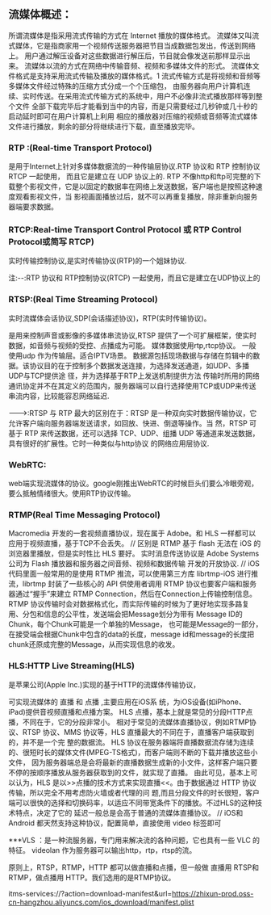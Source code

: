## 流媒体概述：

所谓流媒体是指采用流式传输的方式在 Internet 播放的媒体格式。 
流媒体又叫流式媒体，它是指商家用一个视频传送服务器把节目当成数据包发出，传送到网络上。
用户通过解压设备对这些数据进行解压后，节目就会像发送前那样显示出来。
流媒体以流的方式在网络中传输音频、视频和多媒体文件的形式。
流媒体文件格式是支持采用流式传输及播放的媒体格式。1
流式传输方式是将视频和音频等多媒体文件经过特殊的压缩方式分成一个个压缩包，
由服务器向用户计算机连续、实时传送。在采用流式传输方式的系统中，用户不必像非流式播放那样等到整个文件
全部下载完毕后才能看到当中的内容，而是只需要经过几秒钟或几十秒的启动延时即可在用户计算机上利用
相应的播放器对压缩的视频或音频等流式媒体文件进行播放，剩余的部分将继续进行下载，直至播放完毕。

### RTP :(Real-time Transport Protocol)

是用于Internet上针对多媒体数据流的一种传输层协议.RTP 协议和 RTP 控制协议 RTCP 一起使用，
而且它是建立在 UDP 协议上的.
RTP 不像http和ftp可完整的下载整个影视文件，它是以固定的数据率在网络上发送数据，客户端也是按照这种速度观看影视文件，当
影视画面播放过后，就不可以再重复播放，除非重新向服务器端要求数据。

### RTCP:Real-time Transport Control Protocol 或 RTP Control Protocol或简写 RTCP)

实时传输控制协议,是实时传输协议(RTP)的一个姐妹协议.

注:--:RTP 协议和 RTP控制协议(RTCP) 一起使用，而且它是建立在UDP协议上的

### RTSP:(Real Time Streaming Protocol)

实时流媒体会话协议,SDP(会话描述协议)，RTP(实时传输协议)。

是用来控制声音或影像的多媒体串流协议,RTSP 提供了一个可扩展框架，使实时数据，如音频与视频的受控、点播成为可能。
媒体数据使用rtp,rtcp协议。
一般使用udp 作为传输层。适合IPTV场景。
数据源包括现场数据与存储在剪辑中的数据。该协议目的在于控制多个数据发送连接，为选择发送通道，如UDP、多播UDP与TCP提供途
径，并为选择基于RTP上发送机制提供方法
传输时所用的网络通讯协定并不在其定义的范围内，服务器端可以自行选择使用TCP或UDP来传送串流内容，比较能容忍网络延迟.


--->:RTSP 与 RTP 最大的区别在于：RTSP 是一种双向实时数据传输协议，它允许客户端向服务器端发送请求，如回放、快进、倒退等操作。当
然，RTSP 可基于 RTP 来传送数据，还可以选择 TCP、UDP、组播 UDP 等通道来发送数据，具有很好的扩展性。它时一种类似与http协议
的网络应用层协议.

### WebRTC:

web端实现流媒体的协议。google刚推出WebRTC的时候巨头们要么冷眼旁观，要么抵触情绪很大。使用RTP协议传输。


### RTMP(Real Time Messaging Protocol)

Macromedia 开发的一套视频直播协议，现在属于 Adobe。和 HLS 一样都可以应用于视频直播，基于TCP不会丢失。
// 区别是 RTMP 基于 flash 无法在 iOS 的浏览器里播放，但是实时性比 HLS 要好。
实时消息传送协议是 Adobe Systems 公司为 Flash 播放器和服务器之间音频、视频和数据传输 开发的开放协议.
 // iOS 代码里面一般常用的是使用 RTMP 推流，可以使用第三方库 librtmp-iOS 进行推流，librtmp 封装了一些核心的 API 供使用者调用
RTMP 协议也要客户端和服务器通过“握手”来建立 RTMP Connection，然后在Connection上传输控制信息。RTMP 协议传输时会对数据格式化，而实际传输的时候为了更好地实现多路复用、分包和信息的公平性，发送端会把Message划分为带有 Message ID的Chunk，每个Chunk可能是一个单独的Message，
也可能是Message的一部分，在接受端会根据Chunk中包含的data的长度，message id和message的长度把chunk还原成完整的Message，从而实现信息的收发。

### HLS:HTTP Live Streaming(HLS)

是苹果公司(Apple Inc.)实现的基于HTTP的流媒体传输协议，

可实现流媒体的 直播 和 点播 ,主要应用在iOS系
统，为iOS设备(如iPhone、iPad)提供音视频直播和点播方案。
HLS 点播，基本上就是常见的分段HTTP点播，不同在于，它的分段非常小。
相对于常见的流媒体直播协议，例如RTMP协议、RTSP 协议、MMS 协议等，HLS 直播最大的不同在于，直播客户端获取到的，并不是一个完
整的数据流。
HLS 协议在服务器端将直播数据流存储为连续的、很短时长的媒体文件(MPEG-TS格式)，而客户端则不断的下载并播放这些小文件，
因为服务器端总是会将最新的直播数据生成新的小文件，这样客户端只要不停的按顺序播放从服务器获取到的文件，就实现了直播。
由此可见，基本上可以认为，HLS 是以>>点播的技术方式来实现直播<<。由于数据通过 HTTP 协议传输，所以完全不用考虑防火墙或者代理的问
题,而且分段文件的时长很短，客户端可以很快的选择和切换码率，以适应不同带宽条件下的播放。不过HLS的这种技术特点，决定了它的
延迟一般总是会高于普通的流媒体直播协议。
// iOS和 Android 都天然支持这种协议，配置简单，直接使用 video 标签即可

***VLS ：是一种流服务器，专门用来解决流的各种问题，它也具有一些 VLC 的特征。 videolan 作为服务器可以输出http，rtp，rtsp的流。


原则上，RTSP，RTMP，HTTP 都可以做直播和点播，但一般做 直播用 RTSP和RTMP，做点播用 HTTP。我们选用的是RTMP协议。






itms-services://?action=download-manifest&url=https://zhixun-prod.oss-cn-hangzhou.aliyuncs.com/ios_download/manifest.plist